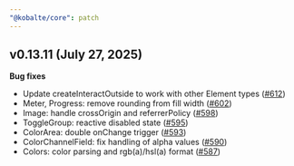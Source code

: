 ```yaml
---
"@kobalte/core": patch
---
```


## v0.13.11 (July 27, 2025)

**Bug fixes**

- Update createInteractOutside to work with other Element types ([#612](https://github.com/kobaltedev/kobalte/pull/612))
- Meter, Progress: remove rounding from fill width ([#602](https://github.com/kobaltedev/kobalte/pull/602))
- Image: handle crossOrigin and referrerPolicy ([#598](https://github.com/kobaltedev/kobalte/pull/598))
- ToggleGroup: reactive disabled state ([#595](https://github.com/kobaltedev/kobalte/pull/595))
- ColorArea: double onChange trigger ([#593](https://github.com/kobaltedev/kobalte/pull/593))
- ColorChannelField: fix handling of alpha values ([#590](https://github.com/kobaltedev/kobalte/pull/590))
- Colors: color parsing and rgb(a)/hsl(a) format ([#587](https://github.com/kobaltedev/kobalte/pull/587))
